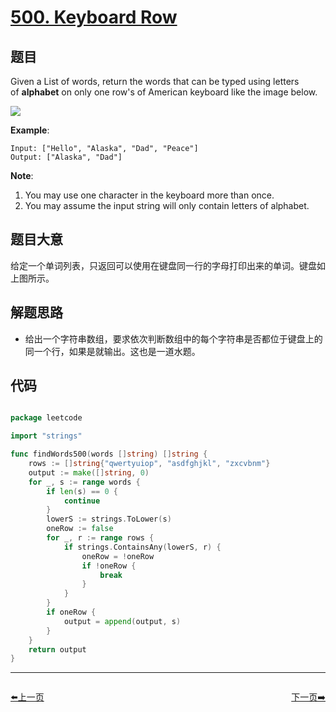 # [500. Keyboard Row](https://leetcode.com/problems/keyboard-row/)


## 题目

Given a List of words, return the words that can be typed using letters of **alphabet** on only one row's of American keyboard like the image below.

![](https://assets.leetcode-cn.com/aliyun-lc-upload/uploads/2018/10/12/keyboard.png)

**Example**:

    Input: ["Hello", "Alaska", "Dad", "Peace"]
    Output: ["Alaska", "Dad"]

**Note**:

1. You may use one character in the keyboard more than once.
2. You may assume the input string will only contain letters of alphabet.


## 题目大意

给定一个单词列表，只返回可以使用在键盘同一行的字母打印出来的单词。键盘如上图所示。

## 解题思路

- 给出一个字符串数组，要求依次判断数组中的每个字符串是否都位于键盘上的同一个行，如果是就输出。这也是一道水题。


## 代码

```go

package leetcode

import "strings"

func findWords500(words []string) []string {
	rows := []string{"qwertyuiop", "asdfghjkl", "zxcvbnm"}
	output := make([]string, 0)
	for _, s := range words {
		if len(s) == 0 {
			continue
		}
		lowerS := strings.ToLower(s)
		oneRow := false
		for _, r := range rows {
			if strings.ContainsAny(lowerS, r) {
				oneRow = !oneRow
				if !oneRow {
					break
				}
			}
		}
		if oneRow {
			output = append(output, s)
		}
	}
	return output
}

```


----------------------------------------------
<div style="display: flex;justify-content: space-between;align-items: center;">
<p><a href="https://books.halfrost.com/leetcode/ChapterFour/0400~0499/0498.Diagonal-Traverse/">⬅️上一页</a></p>
<p><a href="https://books.halfrost.com/leetcode/ChapterFour/0500~0599/0503.Next-Greater-Element-II/">下一页➡️</a></p>
</div>
